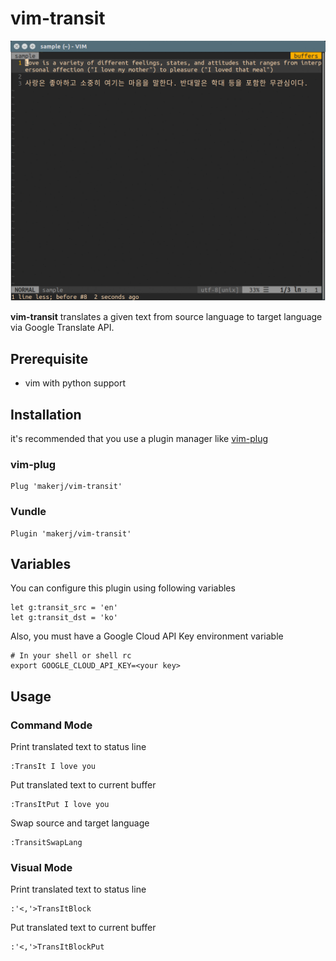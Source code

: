 # vim-transit

![demo](demo.gif)

**vim-transit** translates a given text from source language to target language via Google Translate API.

## Prerequisite

* vim with python support

## Installation

it's recommended that you use a plugin manager like [vim-plug](https://github.com/junegunn/vim-plug)

### vim-plug

```
Plug 'makerj/vim-transit'
```

### Vundle

```
Plugin 'makerj/vim-transit'
```


## Variables

You can configure this plugin using following variables

```
let g:transit_src = 'en'
let g:transit_dst = 'ko'
```

Also, you must have a Google Cloud API Key environment variable

```
# In your shell or shell rc
export GOOGLE_CLOUD_API_KEY=<your key>
```

## Usage

### Command Mode

Print translated text to status line

```
:TransIt I love you
```

Put translated text to current buffer
```
:TransItPut I love you
```

Swap source and target language
```
:TransitSwapLang
```

### Visual Mode

Print translated text to status line

```
:'<,'>TransItBlock
```

Put translated text to current buffer
```
:'<,'>TransItBlockPut
```

